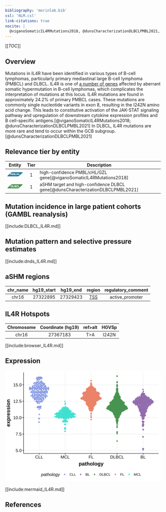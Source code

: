 ```yaml
---
bibliography: 'morinlab.bib'
csl: 'NLM.csl'
link-citations: true
nocite: |
  @viganoSomaticIL4RMutations2018, @dunsCharacterizationDLBCLPMBL2021, 
---
```

[[_TOC_]]

## Overview
Mutations in IL4R have been identified in various types of B-cell lymphomas, particularly primary mediastinal large B-cell lymphoma (PMBCL) and DLBCL. IL4R is one of [a number of genes](https://github.com/morinlab/LLMPP/wiki/ashm) affected by aberrant somatic hypermutation in B-cell lymphomas, which complicates the interpretation of mutations at this locus. IL4R mutations are found in approximately 24.2% of primary PMBCL cases. These mutations are commonly single nucleotide variants in exon 8, resulting in the I242N amino acid change. This leads to constitutive activation of the JAK-STAT signaling pathway and upregulation of downstream cytokine expression profiles and B cell-specific antigens.[@viganoSomaticIL4RMutations2018; @dunsCharacterizationDLBCLPMBL2021] In DLBCL, IL4R mutations are more rare and tend to occur within the GCB subgroup.[@dunsCharacterizationDLBCLPMBL2021]


## Relevance tier by entity

|Entity|Tier|Description               |
|:------:|:----:|--------------------------|
|![PMBL](images/icons/PMBL_tier1.png)|1|high-confidence PMBL/cHL/GZL gene[@viganoSomaticIL4RMutations2018]|
|![DLBCL](images/icons/DLBCL_tier1.png) |1 | aSHM target and high-confidence DLBCL gene[@dunsCharacterizationDLBCLPMBL2021]|

## Mutation incidence in large patient cohorts (GAMBL reanalysis)

[[include:DLBCL_IL4R.md]]

## Mutation pattern and selective pressure estimates

[[include:dnds_IL4R.md]]

## aSHM regions

|chr_name|hg19_start|hg19_end|region                                                                                    |regulatory_comment|
|:--------:|:----------:|:--------:|:------------------------------------------------------------------------------------------:|:------------------:|
|chr16   |27322895  |27329423|[TSS](https://genome.ucsc.edu/s/rdmorin/GAMBL%20hg19?position=chr16%3A27322895%2D27329423)|active_promoter   |



## IL4R Hotspots

| Chromosome |Coordinate (hg19) | ref>alt | HGVSp | 
 | :---:| :---: | :--: | :---: |
| chr16 | 27367183 | T>A | I242N |

[[include:browser_IL4R.md]]

## Expression
![](images/gene_expression/IL4R_by_pathology.svg)
<!-- ORIGIN: viganoSomaticIL4RMutations2018b -->
<!-- DLBCL: dunsCharacterizationDLBCLPMBL2021b -->
<!-- PMBL: viganoSomaticIL4RMutations2018b -->

[[include:mermaid_IL4R.md]]

## References
